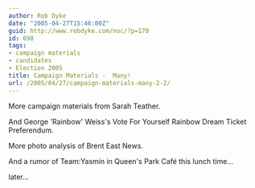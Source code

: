 ```yaml
---
author: Rob Dyke
date: "2005-04-27T15:46:00Z"
guid: http://www.robdyke.com/noc/?p=170
id: 698
tags:
- campaign materials
- candidates
- Election 2005
title: Campaign Materials -  Many!
url: /2005/04/27/campaign-materials-many-2-2/
---
```

More campaign materials from Sarah Teather.

And George 'Rainbow' Weiss's Vote For Yourself Rainbow Dream Ticket Preferendum.

More photo analysis of Brent East News.

And a rumor of Team:Yasmin in Queen's Park Café this lunch time...

later...
